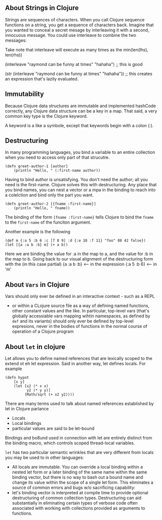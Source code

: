 ## About Strings in Clojure

Strings are sequences of characters. When you call Clojure sequence 
functions on a string, you get a sequence of characters back. Imagine 
that you wanted to conceal a secret mesage by interleaving it
with a second, innocuous message. You could use interleave to combine
the two messages:

Take note that interleave will execute as many times as the 
min(len(lhs), len(rhs))

(interleave "raymond can be funny at times" "hahaha") ;; this is good

(str (interleave "raymond can be funny at times" "hahaha")) ;; this creates an expression that's lazily evaluated.


## Immutability

Because Clojure data structures are immutable and implemented hashCode
correctly, any Clojure data structure can be a key in a map. That said,
a very common key type is the Clojure keyword.

A keyword is a like a symbole, except that keywords begin with a colon (:).

## Destructuring

In many programming languages, you bind a variable to an 
entire collection when you need to access only part of that strucutre.

```
(defn greet-author-1 [author]
    (println "Hello, " (:first-name author))
```

Having to bind author is unsatisfying. You don't need the author; all you need
is the first-name. Clojure solves this with destructuring. Any place that you bind
names, you can nest a vector or a mpa in the binding to reach into 
a colelction and bind only the part you want. 

```
(defn greet-author-2 [{fname :first-name}]
    (println "Hello, " fname))
```
The binding of the form `{fname :first-name}` tells Clojure 
to bind the `fname` to the `first-name` of the funciton argument.

Another example is the following 
```
(def m {:a 5 :b 6 :c [7 8 9] :d {:e 10 :f 11} "foo" 88 42 false})
(let [{a :a b :b} m] (+ a b)) 
```
Here we are binding the value for :a in the map to a, and the value for :b in the map to b.
Going back to our visual alignment of the destructuring form with the (in this case partial)
{a :a b :b} <-- in the expression
{:a 5 :b 6} <-- in 'm'

## About `Vars` in Clojure

Vars should only ever be defined in an interactive context - such as a REPL
- or within a CLojure source file as a way of defining named functions, other constant
values and the like. In particular, top-level vars (that's globally accessiable vars mapping
wihtin namespaces, as defined by `def` and its variants) should only ever be defined by 
top-level expresions, never in the bodies of functions in the normal course of operation
of a Clojure program


## About `let` in clojure

Let allows you to define named references that are lexically scoped to the extend ot eh 
let expression. Said in another way, let defines locals. For example
```
(defn hypot 
    [x y]
    (let [x2 (* x x)
          y2 (* y y)]
         (Math/sqrt (+ x2 y2))))
```

There are many terms used to talk about named references established by let in Clojure parlance
+ Locals 
+ Local bindings
+ particular values are said to be let-bound

Bindings and bo8und used in connection with let are entirely distinct
from the binding macro, which controls scoped thread-local variables.

`let` has two particular semantic wrinkles that are very different from locals you may be
used to in other languages:
+ All locals are immutable. You can override a local binding within a nested let form
  or a later binding of the same name within the same binding vector, but there is no way to bash out
  a bound name and change its value within the scope of a single let form. This eliminates a source of common
  errors and bugs w/o sacrificing capability:
+ let's binding vector is interpreted at compile time to provide optional destructuring of common collection types.
  Destructuring can aid substantially in eliminating certain types of verbose code often associated with
  working with collections provided as arguments to functions.


